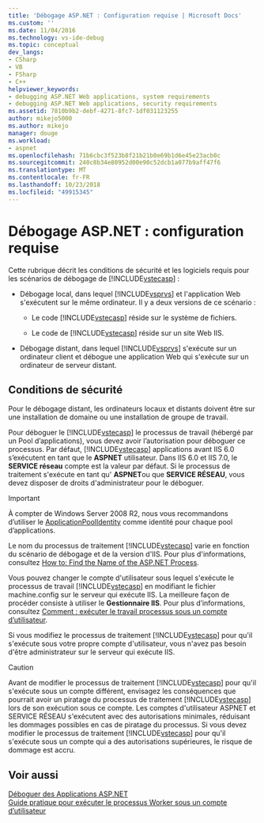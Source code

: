 ```yaml
---
title: 'Débogage ASP.NET : Configuration requise | Microsoft Docs'
ms.custom: ''
ms.date: 11/04/2016
ms.technology: vs-ide-debug
ms.topic: conceptual
dev_langs:
- CSharp
- VB
- FSharp
- C++
helpviewer_keywords:
- debugging ASP.NET Web applications, system requirements
- debugging ASP.NET Web applications, security requirements
ms.assetid: 7810b9b2-debf-4271-8fc7-1df031123255
author: mikejo5000
ms.author: mikejo
manager: douge
ms.workload:
- aspnet
ms.openlocfilehash: 71b6cbc3f523b8f21b21b0e69b1d6e45e23acb0c
ms.sourcegitcommit: 240c8b34e80952d00e90c52dcb1a077b9aff47f6
ms.translationtype: MT
ms.contentlocale: fr-FR
ms.lasthandoff: 10/23/2018
ms.locfileid: "49915345"
---
```

# <a name="aspnet-debugging-system-requirements"></a>Débogage ASP.NET : configuration requise
Cette rubrique décrit les conditions de sécurité et les logiciels requis pour les scénarios de débogage de [!INCLUDE[vstecasp](../code-quality/includes/vstecasp_md.md)] :  
  
- Débogage local, dans lequel [!INCLUDE[vsprvs](../code-quality/includes/vsprvs_md.md)] et l'application Web s'exécutent sur le même ordinateur. Il y a deux versions de ce scénario :  
  
  - Le code [!INCLUDE[vstecasp](../code-quality/includes/vstecasp_md.md)] réside sur le système de fichiers.  
  
  - Le code de [!INCLUDE[vstecasp](../code-quality/includes/vstecasp_md.md)] réside sur un site Web IIS.  
  
- Débogage distant, dans lequel [!INCLUDE[vsprvs](../code-quality/includes/vsprvs_md.md)] s'exécute sur un ordinateur client et débogue une application Web qui s'exécute sur un ordinateur de serveur distant.  
  
## <a name="security-requirements"></a>Conditions de sécurité  
 Pour le débogage distant, les ordinateurs locaux et distants doivent être sur une installation de domaine ou une installation de groupe de travail.  
  
 Pour déboguer le [!INCLUDE[vstecasp](../code-quality/includes/vstecasp_md.md)] le processus de travail (hébergé par un Pool d’applications), vous devez avoir l’autorisation pour déboguer ce processus. Par défaut, [!INCLUDE[vstecasp](../code-quality/includes/vstecasp_md.md)] applications avant IIS 6.0 s’exécutent en tant que le **ASPNET** utilisateur. Dans IIS 6.0 et IIS 7.0, le **SERVICE réseau** compte est la valeur par défaut. Si le processus de traitement s'exécute en tant qu' **ASPNET**ou que **SERVICE RÉSEAU**, vous devez disposer de droits d'administrateur pour le déboguer.

 > [!IMPORTANT]
 > À compter de Windows Server 2008 R2, nous vous recommandons d’utiliser le [ApplicationPoolIdentity](/iis/manage/configuring-security/application-pool-identities) comme identité pour chaque pool d’applications.
  
 Le nom du processus de traitement [!INCLUDE[vstecasp](../code-quality/includes/vstecasp_md.md)] varie en fonction du scénario de débogage et de la version d'IIS. Pour plus d'informations, consultez [How to: Find the Name of the ASP.NET Process](../debugger/how-to-find-the-name-of-the-aspnet-process.md).  
  
 Vous pouvez changer le compte d'utilisateur sous lequel s'exécute le processus de travail [!INCLUDE[vstecasp](../code-quality/includes/vstecasp_md.md)] en modifiant le fichier machine.config sur le serveur qui exécute IIS. La meilleure façon de procéder consiste à utiliser le **Gestionnaire IIS**. Pour plus d’informations, consultez [Comment : exécuter le travail processus sous un compte d’utilisateur](../debugger/how-to-run-the-worker-process-under-a-user-account.md).  
  
 Si vous modifiez le processus de traitement [!INCLUDE[vstecasp](../code-quality/includes/vstecasp_md.md)] pour qu'il s'exécute sous votre propre compte d'utilisateur, vous n'avez pas besoin d'être administrateur sur le serveur qui exécute IIS.  
  
> [!CAUTION]
>  Avant de modifier le processus de traitement [!INCLUDE[vstecasp](../code-quality/includes/vstecasp_md.md)] pour qu'il s'exécute sous un compte différent, envisagez les conséquences que pourrait avoir un piratage du processus de traitement [!INCLUDE[vstecasp](../code-quality/includes/vstecasp_md.md)] lors de son exécution sous ce compte. Les comptes d'utilisateur ASPNET et SERVICE RÉSEAU s'exécutent avec des autorisations minimales, réduisant les dommages possibles en cas de piratage du processus. Si vous devez modifier le processus de traitement [!INCLUDE[vstecasp](../code-quality/includes/vstecasp_md.md)] pour qu'il s'exécute sous un compte qui a des autorisations supérieures, le risque de dommage est accru.  
  
## <a name="see-also"></a>Voir aussi  
 [Déboguer des Applications ASP.NET](../debugger/how-to-enable-debugging-for-aspnet-applications.md)   
 [Guide pratique pour exécuter le processus Worker sous un compte d’utilisateur](../debugger/how-to-run-the-worker-process-under-a-user-account.md)
